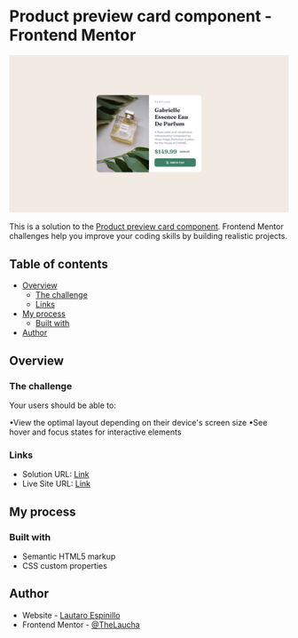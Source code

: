 # Product preview card component - Frontend Mentor

![Design preview for the Interactive rating component challenge hub](./images/preview.png)

This is a solution to the [Product preview card component](https://www.frontendmentor.io/challenges/product-preview-card-component-GO7UmttRfa/hub/product-preview-card-component-4z87xgdnqi). Frontend Mentor challenges help you improve your coding skills by building realistic projects.

## Table of contents

- [Overview](#overview)
  - [The challenge](#the-challenge)
  - [Links](#links)
- [My process](#my-process)
  - [Built with](#built-with)
- [Author](#author)

## Overview

### The challenge

Your users should be able to:

•View the optimal layout depending on their device's screen size
•See hover and focus states for interactive elements

### Links

- Solution URL: [Link](https://www.frontendmentor.io/solutions/product-preview-card-component-6mMmIcgsYE)
- Live Site URL: [Link](https://thelaucha.github.io/product_card_view_FM/)

## My process

### Built with

- Semantic HTML5 markup
- CSS custom properties

## Author

- Website - [Lautaro Espinillo](https://thelaucha.github.io/lautaro_espinillo_portfolio/)
- Frontend Mentor - [@TheLaucha](https://www.frontendmentor.io/profile/TheLaucha)

